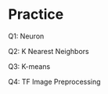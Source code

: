 # Practice  
Q1: Neuron                                       
             
Q2: K Nearest Neighbors      
       
Q3: K-means                 
         
Q4: TF Image Preprocessing                 
     

